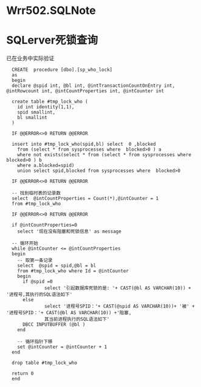 # Wrr502.SQLNote
# SQLerver死锁查询
已在业务中实际验证

      CREATE  procedure [dbo].[sp_who_lock] 
      as 
      begin 
      declare @spid int, @bl int, @intTransactionCountOnEntry int, @intRowcount int, @intCountProperties int, @intCounter int 

      create table #tmp_lock_who ( 
        id int identity(1,1), 
        spid smallint, 
        bl smallint
      ) 

      IF @@ERROR<>0 RETURN @@ERROR 

      insert into #tmp_lock_who(spid,bl) select  0 ,blocked 
        from (select * from sysprocesses where  blocked>0 ) a 
        where not exists(select * from (select * from sysprocesses where  blocked>0 ) b 
        where a.blocked=spid) 
        union select spid,blocked from sysprocesses where  blocked>0 

      IF @@ERROR<>0 RETURN @@ERROR 

      -- 找到临时表的记录数 
      select  @intCountProperties = Count(*),@intCounter = 1 
      from #tmp_lock_who 

      IF @@ERROR<>0 RETURN @@ERROR 

      if @intCountProperties=0 
        select '现在没有阻塞和死锁信息' as message 

      -- 循环开始 
      while @intCounter <= @intCountProperties 
      begin 
        -- 取第一条记录 
        select  @spid = spid,@bl = bl 
        from #tmp_lock_who where Id = @intCounter 
        begin 
          if @spid =0 
                  select '引起数据库死锁的是: '+ CAST(@bl AS VARCHAR(10)) + '进程号,其执行的SQL语法如下' 
          else 
                  select '进程号SPID：'+ CAST(@spid AS VARCHAR(10))+ '被' + '进程号SPID：'+ CAST(@bl AS VARCHAR(10)) +'阻塞,
                  其当前进程执行的SQL语法如下' 
          DBCC INPUTBUFFER (@bl ) 
        end 

        -- 循环指针下移 
        set @intCounter = @intCounter + 1 
      end 

      drop table #tmp_lock_who 

      return 0 
      end 
